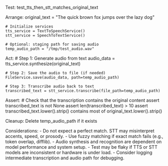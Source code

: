 Test: test_tts_then_stt_matches_original_text

Arrange:
    original_text = "The quick brown fox jumps over the lazy dog"
    
    # Initialize services
    tts_service = TextToSpeechService()
    stt_service = SpeechToTextService()
    
    # Optional: staging path for saving audio
    temp_audio_path = "/tmp/test_audio.wav"

Act:
    # Step 1: Generate audio from text
    audio_data = tts_service.synthesize(original_text)

    # Step 2: Save the audio to file (if needed)
    FileService.save(audio_data, path=temp_audio_path)

    # Step 3: Transcribe audio back to text
    transcribed_text = stt_service.transcribe(file_path=temp_audio_path)

Assert:
    # Check that the transcription contains the original content
    assert transcribed_text is not None
    assert len(transcribed_text) > 10
    assert transcribed_text.lower().strip() contains most of original_text.lower().strip()

Cleanup:
    Delete temp_audio_path if it exists

Considerations:
    - Do not expect a perfect match. STT may misinterpret accents, speed, or prosody.
    - Use fuzzy matching if exact match fails (e.g., token overlap, difflib).
    - Audio synthesis and recognition are dependent on model performance and system setup.
    - Test may be flaky if TTS or STT models are inconsistent or hardware is under load.
    - Consider logging intermediate transcription and audio path for debugging.

